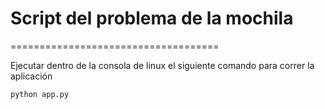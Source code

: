 # Script del problema de la mochila
====================================

Ejecutar dentro de la consola de linux el siguiente comando para correr la aplicación

```python app.py```
